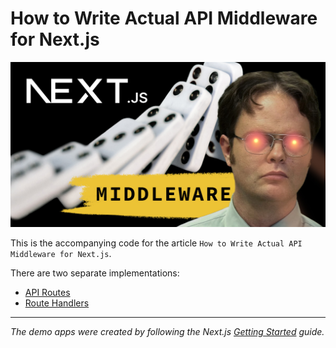 # How to Write Actual API Middleware for Next.js

![Article Cover](./cover.jpg)

This is the accompanying code for the article `How to Write Actual API Middleware for Next.js`.

There are two separate implementations:

- [API Routes](./demo-api-routes/src/pages/middleware/)
- [Route Handlers](./demo-route-handlers/src/app/middleware/)

---

_The demo apps were created by following the Next.js [Getting Started](https://nextjs.org/docs/getting-started/installation) guide._
